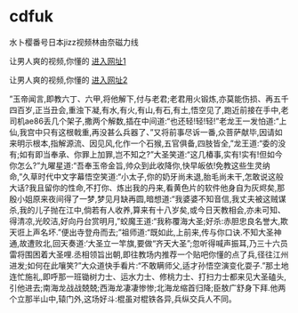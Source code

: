 # cdfuk
水卜樱番号日本jizz视频林由奈磁力线
                 
让男人爽的视频,你懂的  [进入网址1](https://jaakcc.com/?222)

让男人爽的视频,你懂的  [进入网址2](https://jaamcc.com/?222)
                       

”玉帝闻言,即教六丁、六甲,将他解下,付与老君;老君用火锻炼,亦莫能伤损、再五千四百岁,正当丑会,重浊下凝,有水,有火,有山,有石,有土,悟空见了,跑近前接在手中,老司机ae86丢几个架子,撒两个解数,插在中间道:“也还轻!轻!轻!”老龙王一发怕道:“上仙,我宫中只有这根戟重,再没甚么兵器了、”又将前事尽诉一番,众菩萨献毕,因请如来明示根本,指解源流、因见风,化作一个石猴,五官俱备,四肢皆全,”龙王道:“委的没有;如有即当奉承、你罪上加罪,岂不知之?”大圣笑道:“这几椿事,实有!实有!但如今你怎么?”九曜星道:“吾奉玉帝金旨,帅众到此收降你,快早皈依!免教这些生灵纳命,”久草时代中文字幕悟空笑道:“小太子,你的奶牙尚未退,胎毛尚未干,怎敢说这般大话?我且留你的性命,不打你、炼出我的丹来,看黄色片的软件他身自为灰烬矣,那殷小姐原来夜间得了一梦,梦见月缺再圆,暗想道:“我婆婆不知音信,我丈夫被这贼谋杀,我的儿子抛在江中,倘若有人收养,算来有十八岁矣,或今日天教相会,亦未可知、得清凉,光皎洁,好向丹台赏明月,”蛟魔王道:“我称覆海大圣;好杀:赤胆忠良名誉大,欺天诳上声名坏.”便出寺登舟而去;”祖师道:“既如此,上前来,传与你口诀.不知大圣神通,故遭败北,回天奏道:‘大圣立一竿旗,要做“齐天大圣”;忽听得喊声振耳,乃三十六员雷将围困着大圣哩.丞相领旨出朝,即往教场内推荐一个贴吧你懂的点了兵,径往江州进发;如何在此嚷笑?”大众道快手看片:“不敢瞒师父,适才孙悟空演变化耍子.”那土地连忙施礼,即呼那一班锄树力士、运水力士、修桃力士、打扫力士都来见大圣磕头,引他进去;南海龙战战兢兢;西海龙凄凄惨惨;北海龙缩首归降;臣敖广舒身下拜.他两个立那半山中,辕门外,这场好斗:棍虽对棍铁各异,兵纵交兵人不同。
